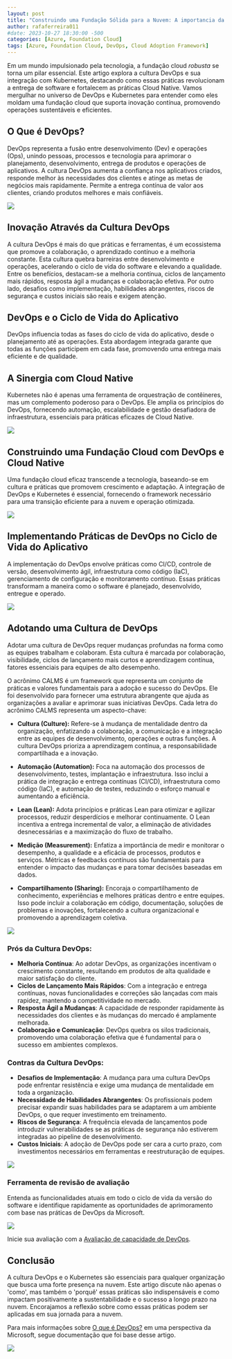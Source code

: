 ```yaml
---
layout: post
title: "Construindo uma Fundação Sólida para a Nuvem: A importancia da Cultura DevOps e sua Sinergia com Cloud Native na Fundação Cloud"
author: rafaferreira011
#date: 2023-10-27 18:30:00 -500
categories: [Azure, Foundation Cloud]
tags: [Azure, Foundation Cloud, DevOps, Cloud Adoption Framework]
---
```


Em um mundo impulsionado pela tecnologia, a fundação cloud *robusta* se torna um pilar essencial. Este artigo explora a cultura DevOps e sua integração com Kubernetes, destacando como essas práticas revolucionam a entrega de software e fortalecem as práticas Cloud Native. Vamos mergulhar no universo de DevOps e Kubernetes para entender como eles moldam uma fundação cloud que suporta inovação contínua, promovendo operações sustentáveis e eficientes.

## O Que é DevOps?
DevOps representa a fusão entre desenvolvimento (Dev) e operações (Ops), unindo pessoas, processos e tecnologia para aprimorar o planejamento, desenvolvimento, entrega de produtos e operações de aplicativos. A cultura DevOps aumenta a confiança nos aplicativos criados, responde melhor às necessidades dos clientes e atinge as metas de negócios mais rapidamente. Permite a entrega contínua de valor aos clientes, criando produtos melhores e mais confiáveis.

![](/assets/img/posts/2023-12-30-devops-foundation-cloud01.png)

## Inovação Através da Cultura DevOps
A cultura DevOps é mais do que práticas e ferramentas, é um ecossistema que promove a colaboração, o aprendizado contínuo e a melhoria constante. Esta cultura quebra barreiras entre desenvolvimento e operações, acelerando o ciclo de vida do software e elevando a qualidade. Entre os benefícios, destacam-se a melhoria contínua, ciclos de lançamento mais rápidos, resposta ágil a mudanças e colaboração efetiva. Por outro lado, desafios como implementação, habilidades abrangentes, riscos de segurança e custos iniciais são reais e exigem atenção.

## DevOps e o Ciclo de Vida do Aplicativo
DevOps influencia todas as fases do ciclo de vida do aplicativo, desde o planejamento até as operações. Esta abordagem integrada garante que todas as funções participem em cada fase, promovendo uma entrega mais eficiente e de qualidade.

## A Sinergia com Cloud Native
Kubernetes não é apenas uma ferramenta de orquestração de contêineres, mas um complemento poderoso para o DevOps. Ele amplia os princípios do DevOps, fornecendo automação, escalabilidade e gestão desafiadora de infraestrutura, essenciais para práticas eficazes de Cloud Native.

![](/assets/img/posts/2023-12-30-devops-foundation-cloud04.png)

## Construindo uma Fundação Cloud com DevOps e Cloud Native
Uma fundação cloud eficaz transcende a tecnologia, baseando-se em cultura e práticas que promovem crescimento e adaptação. A integração de DevOps e Kubernetes é essencial, fornecendo o framework necessário para uma transição eficiente para a nuvem e operação otimizada.

![](/assets/img/posts/2023-12-30-devops-foundation-cloud05.png)

## Implementando Práticas de DevOps no Ciclo de Vida do Aplicativo
A implementação do DevOps envolve práticas como CI/CD, controle de versão, desenvolvimento ágil, infraestrutura como código (IaC), gerenciamento de configuração e monitoramento contínuo. Essas práticas transformam a maneira como o software é planejado, desenvolvido, entregue e operado.

![](/assets/img/posts/2023-12-30-devops-foundation-cloud02.png)

## Adotando uma Cultura de DevOps
Adotar uma cultura de DevOps requer mudanças profundas na forma como as equipes trabalham e colaboram. Esta cultura é marcada por colaboração, visibilidade, ciclos de lançamento mais curtos e aprendizagem contínua, fatores essenciais para equipes de alto desempenho.

O acrônimo CALMS é um framework que representa um conjunto de práticas e valores fundamentais para a adoção e sucesso do DevOps. Ele foi desenvolvido para fornecer uma estrutura abrangente que ajuda as organizações a avaliar e aprimorar suas iniciativas DevOps. Cada letra do acrônimo CALMS representa um aspecto-chave:

- **Cultura (Culture):** 
Refere-se à mudança de mentalidade dentro da organização, enfatizando a colaboração, a comunicação e a integração entre as equipes de desenvolvimento, operações e outras funções. A cultura DevOps prioriza a aprendizagem contínua, a responsabilidade compartilhada e a inovação.

- **Automação (Automation):**
Foca na automação dos processos de desenvolvimento, testes, implantação e infraestrutura. Isso inclui a prática de integração e entrega contínuas (CI/CD), infraestrutura como código (IaC), e automação de testes, reduzindo o esforço manual e aumentando a eficiência.

- **Lean (Lean):**
Adota princípios e práticas Lean para otimizar e agilizar processos, reduzir desperdícios e melhorar continuamente. O Lean incentiva a entrega incremental de valor, a eliminação de atividades desnecessárias e a maximização do fluxo de trabalho.

- **Medição (Measurement):**
Enfatiza a importância de medir e monitorar o desempenho, a qualidade e a eficácia de processos, produtos e serviços. Métricas e feedbacks contínuos são fundamentais para entender o impacto das mudanças e para tomar decisões baseadas em dados.

- **Compartilhamento (Sharing):**
Encoraja o compartilhamento de conhecimento, experiências e melhores práticas dentro e entre equipes. Isso pode incluir a colaboração em código, documentação, soluções de problemas e inovações, fortalecendo a cultura organizacional e promovendo a aprendizagem coletiva.

![](/assets/img/posts/2023-12-30-devops-foundation-cloud07.png)

### Prós da Cultura DevOps:
- **Melhoria Contínua**: Ao adotar DevOps, as organizações incentivam o crescimento constante, resultando em produtos de alta qualidade e maior satisfação do cliente.
- **Ciclos de Lançamento Mais Rápidos**: Com a integração e entrega contínuas, novas funcionalidades e correções são lançadas com mais rapidez, mantendo a competitividade no mercado.
- **Resposta Ágil a Mudanças**: A capacidade de responder rapidamente às necessidades dos clientes e às mudanças do mercado é amplamente melhorada.
- **Colaboração e Comunicação**: DevOps quebra os silos tradicionais, promovendo uma colaboração efetiva que é fundamental para o sucesso em ambientes complexos.

### Contras da Cultura DevOps:
- **Desafios de Implementação**: A mudança para uma cultura DevOps pode enfrentar resistência e exige uma mudança de mentalidade em toda a organização.
- **Necessidade de Habilidades Abrangentes**: Os profissionais podem precisar expandir suas habilidades para se adaptarem a um ambiente DevOps, o que requer investimento em treinamento.
- **Riscos de Segurança**: A frequência elevada de lançamentos pode introduzir vulnerabilidades se as práticas de segurança não estiverem integradas ao pipeline de desenvolvimento.
- **Custos Iniciais**: A adoção de DevOps pode ser cara a curto prazo, com investimentos necessários em ferramentas e reestruturação de equipes.

![](/assets/img/posts/2023-12-30-devops-foundation-cloud03.png)

### Ferramenta de revisão de avaliação

Entenda as funcionalidades atuais em todo o ciclo de vida da versão do software e identifique rapidamente as oportunidades de aprimoramento com base nas práticas de DevOps da Microsoft.

![](/assets/img/posts/2023-12-30-devops-foundation-cloud06.png)

Inicie sua avaliação com a [Avaliação de capacidade de DevOps](https://learn.microsoft.com/pt-br/assessments/56ec577c-acb6-4c7b-ad13-e224b0846153/).

## Conclusão
A cultura DevOps e o Kubernetes são essenciais para qualquer organização que busca uma forte presença na nuvem. Este artigo discute não apenas o 'como', mas também o 'porquê' essas práticas são indispensáveis e como impactam positivamente a sustentabilidade e o sucesso a longo prazo na nuvem. Encorajamos a reflexão sobre como essas práticas podem ser aplicadas em sua jornada para a nuvem.

Para mais informações sobre [O que é DevOps?](https://learn.microsoft.com/pt-br/devops/what-is-devops) em uma perspectiva da Microsoft, segue documentação que foi base desse artigo.

![](/assets/img/posts/2023-12-04-foundation-cloud3.png)

